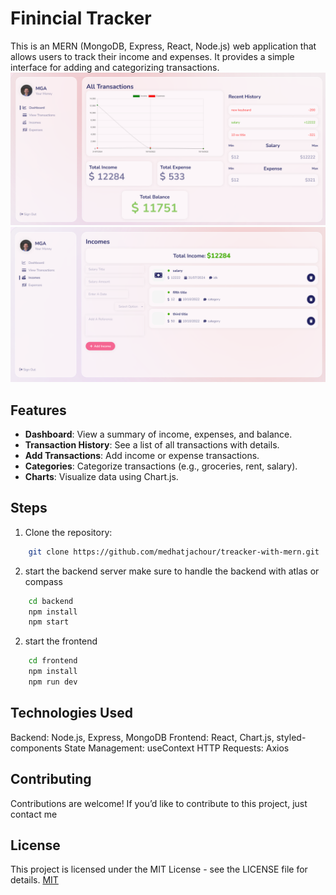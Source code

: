 # Finincial Tracker

This is an MERN (MongoDB, Express, React, Node.js) web application that allows users to track their income and expenses. It provides a simple interface for adding and categorizing transactions.
![alt text](https://github.com/medhatjachour/treacker-with-mern/blob/main/samples/1.png?raw=true)
![alt text](https://github.com/medhatjachour/treacker-with-mern/blob/main/samples/2.png?raw=true)

## Features
- **Dashboard**: View a summary of income, expenses, and balance.
- **Transaction History**: See a list of all transactions with details.
- **Add Transactions**: Add income or expense transactions.
- **Categories**: Categorize transactions (e.g., groceries, rent, salary).
- **Charts**: Visualize data using Chart.js.

## Steps

1. Clone the repository:
```bash
    git clone https://github.com/medhatjachour/treacker-with-mern.git
```
2. start the backend server
make sure to handle the backend with atlas or compass 
```bash
    cd backend
    npm install
    npm start
```
2. start the frontend

```bash
    cd frontend
    npm install
    npm run dev
```
## Technologies Used
Backend: Node.js, Express, MongoDB
Frontend: React, Chart.js, styled-components
State Management: useContext
HTTP Requests: Axios
## Contributing
Contributions are welcome! If you’d like to contribute to this project, just contact me

## License
This project is licensed under the MIT License - see the LICENSE file for details.
[MIT](https://choosealicense.com/licenses/mit/)